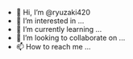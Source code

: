 - 👋 Hi, I’m @ryuzaki420
- 👀 I’m interested in ...
- 🌱 I’m currently learning ...
- 💞️ I’m looking to collaborate on ...
- 📫 How to reach me ...

<!---
ryuzaki420/ryuzaki420 is a ✨ special ✨ repository because its `README.md` (this file) appears on your GitHub profile.
You can click the Preview link to take a look at your changes.
--->
<!DOCTYPE html>
<html>
<head>
    <title>Meu Site</title>
    <style>
        /* Estilos CSS para a barra de navegação */
        .navbar {
            background-color: #333;
            overflow: hidden;
        }
        
        .navbar a {
            float: left;
            color: white;
            text-align: center;
            padding: 14px 16px;
            text-decoration: none;
        }
        
        .navbar a:hover {
            background-color: #ddd;
            color: black;
        }
        
        .search-container {
            float: right;
        }
        
        .search-container input[type=text] {
            padding: 6px;
            margin-top: 8px;
            font-size: 17px;
            border: none;
        }
        
        .search-container button {
            float: right;
            padding: 6px 10px;
            margin-top: 8px;
            margin-right: 16px;
            background: #ddd;
            font-size: 17px;
            border: none;
            cursor: pointer;
        }
        
        .search-container button:hover {
            background: #ccc;
        }
        
        /* Estilos CSS para os ícones de redes sociais */
        .social-icons {
            list-style: none;
            padding: 0;
            display: flex;
            justify-content: flex-end;
        }
        
        .social-icons li {
            margin-left: 8px;
        }
        
        .social-icons a {
            color: #333;
            text-decoration: none;
            font-size: 20px;
        }
    </style>
</head>
<body>
    <!-- Barra de navegação -->
    <div class="navbar">
        <a href="#home">Home</a>
        <div class="search-container">
            <input type="text" placeholder="Pesquisar">
            <button type="submit">Buscar</button>
        </div>
    </div>

    <!-- Conteúdo principal do site -->
    <h1>Bem-vindo ao Meu Site</h1>
    <p>Aqui está o conteúdo principal do seu site.</p>

    <!-- Ícones de redes sociais -->
    <ul class="social-icons">
        <li><a href="#"><img src="facebook.png" alt="Facebook"></a></li>
        <li><a href="#"><img src="twitter.png" alt="Twitter"></a></li>
        <li><a href="#"><img src="instagram.png" alt="Instagram"></a></li>
    </ul>
